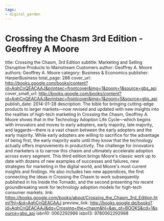 ```yaml
---
tags: 
- digital_garden
---
```

# Crossing the Chasm 3rd Edition - Geoffrey A Moore

title: Crossing the Chasm, 3rd Edition
subtitle: Marketing and Selling Disruptive Products to Mainstream Customers
author: Geoffrey A. Moore
authors: Geoffrey A. Moore
category: Business & Economics
publisher: HarperBusiness
total_page: 288
cover_url: http://books.google.com/books/content?id=AqhCnQEACAAJ&printsec=frontcover&img=1&zoom=1&source=gbs_api
cover_small_url: http://books.google.com/books/content?id=AqhCnQEACAAJ&printsec=frontcover&img=1&zoom=5&source=gbs_api
publish_date: 2014-01-28
description: The bible for bringing cutting-edge products to larger markets—now revised and updated with new insights into the realities of high-tech marketing In Crossing the Chasm, Geoffrey A. Moore shows that in the Technology Adoption Life Cycle—which begins with innovators and moves to early adopters, early majority, late majority, and laggards—there is a vast chasm between the early adopters and the early majority. While early adopters are willing to sacrifice for the advantage of being first, the early majority waits until they know that the technology actually offers improvements in productivity. The challenge for innovators and marketers is to narrow this chasm and ultimately accelerate adoption across every segment. This third edition brings Moore's classic work up to date with dozens of new examples of successes and failures, new strategies for marketing in the digital world, and Moore's most current insights and findings. He also includes two new appendices, the first connecting the ideas in Crossing the Chasm to work subsequently published in his Inside the Tornado, and the second presenting his recent groundbreaking work for technology adoption models for high-tech consumer markets.
link: https://books.google.com/books/about/Crossing_the_Chasm_3rd_Edition.html?hl=&id=AqhCnQEACAAJ
preview_link: http://books.google.de/books?id=AqhCnQEACAAJ&dq=Crossing+the+chasm&hl=&as_pt=BOOKS&cd=1&source=gbs_api
isbn10: 0062292986
isbn13: 9780062292988

